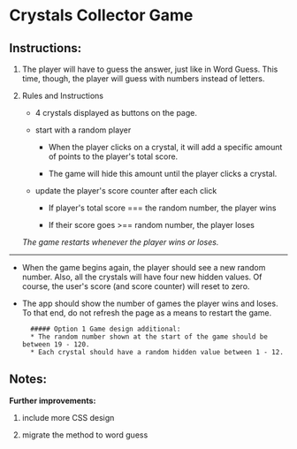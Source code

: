 # Crystals Collector Game

## Instructions:


1.  The player will have to guess the answer, just like in Word Guess. This time, though, the player will guess with numbers instead of letters. 

2. Rules and Instructions

    *  4 crystals displayed as buttons on the page.

    * start with a random player

        -  When the player clicks on a crystal, it will add a specific amount of points to the player's total score. 

        - The game will hide this amount until the player clicks a crystal.

    *  update the player's score counter after each click

        -  If player's total score === the random number, the player wins

        - If their score goes >== random number, the player loses

    *The game restarts whenever the player wins or loses.*

-------------
* When the game begins again, the player should see a new random number. Also, all the crystals will have four new hidden values. Of course, the user's score (and score counter) will reset to zero.

* The app should show the number of games the player wins and loses. To that end, do not refresh the page as a means to restart the game.

        ##### Option 1 Game design additional: 
        * The random number shown at the start of the game should be between 19 - 120.
        * Each crystal should have a random hidden value between 1 - 12.

## Notes:

**Further improvements:**

   1. include more CSS design
   
   2. migrate the method to word guess
   
   

